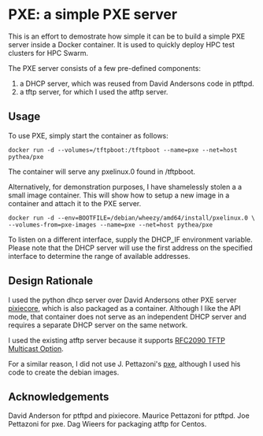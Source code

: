 # PXE: a simple PXE server

This is an effort to demostrate how simple it can be to build a simple
PXE server inside a Docker container. It is used to quickly deploy
HPC test clusters for HPC Swarm.

The PXE server consists of a few pre-defined components:

1. a DHCP server, which was reused from David Andersons code in ptftpd.
2. a tftp server, for which I used the atftp server.

## Usage

To use PXE, simply start the container as follows:

    docker run -d --volumes=/tftpboot:/tftpboot --name=pxe --net=host pythea/pxe

The container will serve any pxelinux.0 found in /tftpboot.

Alternatively, for demonstration purposes, I have shamelessly stolen a 
a small image container. This will show how to setup a new image in a 
container and attach it to the PXE server.

    docker run -d --env=BOOTFILE=/debian/wheezy/amd64/install/pxelinux.0 \ 
    --volumes-from=pxe-images --name=pxe --net=host pythea/pxe

To listen on a different interface, supply the DHCP_IF environment variable.
Please note that the DHCP server will use the first address on the specified
interface to determine the range of available addresses.

## Design Rationale

I used the python dhcp server over David Andersons other PXE server 
[pixiecore](https://github.com/danderson/pixiecore), which is also 
packaged as a container. Although I like the API mode, that container
does not serve as an independent DHCP server and requires a separate
DHCP server on the same network.

I used the existing atftp server because it supports 
[RFC2090 TFTP Multicast Option](https://tools.ietf.org/html/rfc2090).

For a similar reason, I did not use J. Pettazoni's 
[pxe](https://github.com/jpetazzo/pxe), although I used his code to
create the debian images.

## Acknowledgements
David Anderson for ptftpd and pixiecore. 
Maurice Pettazoni for ptftpd. 
Joe Pettazoni for pxe. 
Dag Wieers for packaging atftp for Centos.
